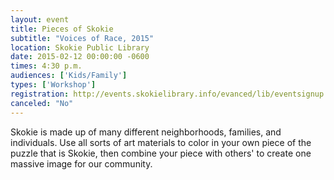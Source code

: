 ```yaml
---
layout: event
title: Pieces of Skokie
subtitle: "Voices of Race, 2015"
location: Skokie Public Library
date: 2015-02-12 00:00:00 -0600
times: 4:30 p.m.
audiences: ['Kids/Family']
types: ['Workshop']
registration: http://events.skokielibrary.info/evanced/lib/eventsignup.asp?ID=22681
canceled: "No"
---
```

Skokie is made up of many different neighborhoods, families, and individuals. Use all sorts of art materials to color in your own piece of the puzzle that is Skokie, then combine your piece with others' to create one massive image for our community.
